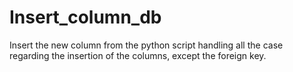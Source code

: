 # Insert_column_db
Insert the new column from  the python script handling all the case regarding the insertion of the columns, except the foreign key.
